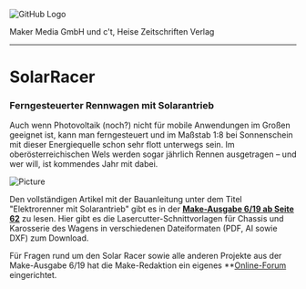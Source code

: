 ![GitHub Logo](http://www.heise.de/make/icons/make_logo.png)

Maker Media GmbH und c't, Heise Zeitschriften Verlag

***

# SolarRacer

### Ferngesteuerter Rennwagen mit Solarantrieb

Auch wenn Photovoltaik (noch?) nicht für mobile Anwendungen im Großen geeignet ist, kann man ferngesteuert und im Maßstab 1:8 bei Sonnenschein mit dieser Energiequelle schon sehr flott unterwegs sein. Im oberösterreichischen Wels werden sogar jährlich Rennen ausgetragen – und wer will, ist kommendes Jahr mit dabei.

![Picture](https://github.com/MakeMagazinDE/SolarRacer/blob/master/solarracer.jpg)

Den vollständigen Artikel mit der Bauanleitung unter dem Titel "Elektrorenner mit Solarantrieb" gibt es in der **[Make-Ausgabe 6/19 ab Seite 62](https://www.heise.de/select/make/2019/6/1456381329021210)** zu lesen. Hier gibt es die Lasercutter-Schnittvorlagen für Chassis und Karosserie des Wagens in verschiedenen Dateiformaten (PDF, AI sowie DXF) zum Download. 

Für Fragen rund um den Solar Racer sowie alle anderen Projekte aus der Make-Ausgabe 6/19 hat die Make-Redaktion ein eigenes **[Online-Forum](https://www.heise.de/forum/Make/Heft-Projekte/Artikelforum-Heft-6-2019/forum-437905/) eingerichtet.

